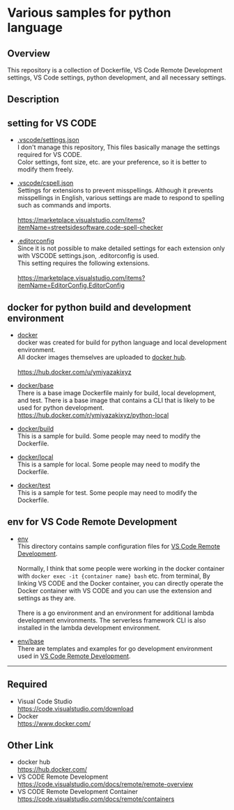 # Various samples for python language

## Overview

This repository is a collection of Dockerfile, VS Code Remote Development settings, VS Code settings, python development, and all necessary settings.

## Description

## setting for VS CODE

-   [.vscode/settings.json](https://github.com/y-miyazaki/config/blob/master/.vscode/settings.json)  
    I don't manage this repository, This files basically manage the settings required for VS CODE.  
    Color settings, font size, etc. are your preference, so it is better to modify them freely.

-   [.vscode/cspell.json](https://github.com/y-miyazaki/config/blob/master/.vscode/cspell.json)  
    Settings for extensions to prevent misspellings. Although it prevents misspellings in English, various settings are made to respond to spelling such as commands and imports.
    \
    \
    https://marketplace.visualstudio.com/items?itemName=streetsidesoftware.code-spell-checker

-   [.editorconfig](https://github.com/y-miyazaki/config/blob/master/.editorconfig)  
    Since it is not possible to make detailed settings for each extension only with VSCODE settings.json, .editorconfig is used.  
    This setting requires the following extensions.
    \
    \
    https://marketplace.visualstudio.com/items?itemName=EditorConfig.EditorConfig

## docker for python build and development environment

-   [docker](docker)  
    docker was created for build for python language and local development environment.  
    All docker images themselves are uploaded to [docker hub](https://hub.docker.com/).
    \
    \
    https://hub.docker.com/u/ymiyazakixyz

-   [docker/base](docker/base)  
    There is a base image Dockerfile mainly for build, local development, and test.
    There is a base image that contains a CLI that is likely to be used for python development.
    \
    https://hub.docker.com/r/ymiyazakixyz/python-local

-   [docker/build](docker/build)  
    This is a sample for build. Some people may need to modify the Dockerfile.

-   [docker/local](docker/local)  
    This is a sample for local. Some people may need to modify the Dockerfile.

-   [docker/test](docker/test)  
    This is a sample for test. Some people may need to modify the Dockerfile.

## env for VS Code Remote Development

-   [env](env)  
    This directory contains sample configuration files for [VS Code Remote Development](https://code.visualstudio.com/docs/remote/remote-overview).  
    \
    Normally, I think that some people were working in the docker container with `docker exec -it {container name} bash` etc. from terminal, By linking VS CODE and the Docker container, you can directly operate the Docker container with VS CODE and you can use the extension and settings as they are.  
    \
    There is a go environment and an environment for additional lambda development environments. The serverless framework CLI is also installed in the lambda development environment.

-   [env/base](env/base)  
    There are templates and examples for go development environment used in [VS Code Remote Development](https://code.visualstudio.com/docs/remote/remote-overview).

---

## Required

-   Visual Code Studio  
    https://code.visualstudio.com/download
-   Docker  
    https://www.docker.com/

## Other Link

-   docker hub  
    https://hub.docker.com/
-   VS CODE Remote Development  
    https://code.visualstudio.com/docs/remote/remote-overview
-   VS CODE Remote Development Container  
    https://code.visualstudio.com/docs/remote/containers
